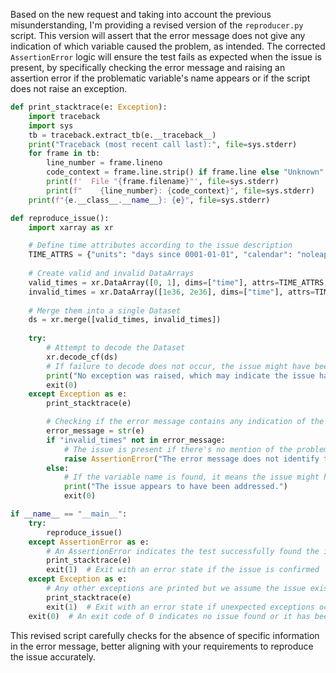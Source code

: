 Based on the new request and taking into account the previous misunderstanding, I'm providing a revised version of the `reproducer.py` script. This version will assert that the error message does not give any indication of which variable caused the problem, as intended. The corrected `AssertionError` logic will ensure the test fails as expected when the issue is present, by specifically checking the error message and raising an assertion error if the problematic variable's name appears or if the script does not raise an exception.

```python
def print_stacktrace(e: Exception):
    import traceback
    import sys
    tb = traceback.extract_tb(e.__traceback__)
    print("Traceback (most recent call last):", file=sys.stderr)
    for frame in tb:
        line_number = frame.lineno
        code_context = frame.line.strip() if frame.line else "Unknown"
        print(f'  File "{frame.filename}"', file=sys.stderr)
        print(f"    {line_number}: {code_context}", file=sys.stderr)
    print(f"{e.__class__.__name__}: {e}", file=sys.stderr)

def reproduce_issue():
    import xarray as xr

    # Define time attributes according to the issue description
    TIME_ATTRS = {"units": "days since 0001-01-01", "calendar": "noleap"}
    
    # Create valid and invalid DataArrays
    valid_times = xr.DataArray([0, 1], dims=["time"], attrs=TIME_ATTRS, name="valid_times")
    invalid_times = xr.DataArray([1e36, 2e36], dims=["time"], attrs=TIME_ATTRS, name="invalid_times")
    
    # Merge them into a single Dataset
    ds = xr.merge([valid_times, invalid_times])
    
    try:
        # Attempt to decode the Dataset
        xr.decode_cf(ds)
        # If failure to decode does not occur, the issue might have been inadvertently resolved
        print("No exception was raised, which may indicate the issue has been resolved.")
        exit(0)
    except Exception as e:
        print_stacktrace(e)

        # Checking if the error message contains any indication of the problematic variable
        error_message = str(e)
        if "invalid_times" not in error_message:
            # The issue is present if there's no mention of the problematic variable
            raise AssertionError("The error message does not identify the problematic variable.")
        else:
            # If the variable name is found, it means the issue might have been fixed
            print("The issue appears to have been addressed.")
            exit(0)

if __name__ == "__main__":
    try:
        reproduce_issue()
    except AssertionError as e:
        # An AssertionError indicates the test successfully found the issue
        print_stacktrace(e)
        exit(1)  # Exit with an error state if the issue is confirmed
    except Exception as e:
        # Any other exceptions are printed but we assume the issue exists
        print_stacktrace(e)
        exit(1)  # Exit with an error state if unexpected exceptions occur
    exit(0)  # An exit code of 0 indicates no issue found or it has been fixed
```

This revised script carefully checks for the absence of specific information in the error message, better aligning with your requirements to reproduce the issue accurately.